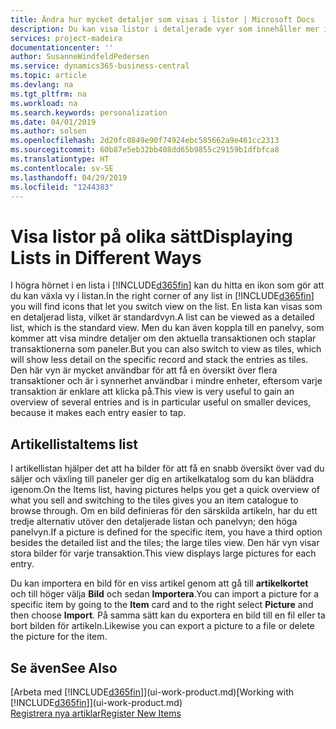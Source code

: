 ```yaml
---
title: Ändra hur mycket detaljer som visas i listor | Microsoft Docs
description: Du kan visa listor i detaljerade vyer som innehåller mer information eller som paneler som är lätta att skanna visuellt.
services: project-madeira
documentationcenter: ''
author: SusanneWindfeldPedersen
ms.service: dynamics365-business-central
ms.topic: article
ms.devlang: na
ms.tgt_pltfrm: na
ms.workload: na
ms.search.keywords: personalization
ms.date: 04/01/2019
ms.author: solsen
ms.openlocfilehash: 2d20fc0849e90f74924ebc585662a9e461cc2313
ms.sourcegitcommit: 60b87e5eb32bb408dd65b9855c29159b1dfbfca8
ms.translationtype: HT
ms.contentlocale: sv-SE
ms.lasthandoff: 04/29/2019
ms.locfileid: "1244383"
---
```

# <a name="displaying-lists-in-different-ways"></a><span data-ttu-id="2aa26-103">Visa listor på olika sätt</span><span class="sxs-lookup"><span data-stu-id="2aa26-103">Displaying Lists in Different Ways</span></span>
<span data-ttu-id="2aa26-104">I högra hörnet i en lista i [!INCLUDE[d365fin](includes/d365fin_md.md)] kan du hitta en ikon som gör att du kan växla vy i listan.</span><span class="sxs-lookup"><span data-stu-id="2aa26-104">In the right corner of any list in [!INCLUDE[d365fin](includes/d365fin_md.md)] you will find icons that let you switch view on the list.</span></span> <span data-ttu-id="2aa26-105">En lista kan visas som en detaljerad lista, vilket är standardvyn.</span><span class="sxs-lookup"><span data-stu-id="2aa26-105">A list can be viewed as a detailed list, which is the standard view.</span></span> <span data-ttu-id="2aa26-106">Men du kan även koppla till en panelvy, som kommer att visa mindre detaljer om den aktuella transaktionen och staplar transaktionerna som paneler.</span><span class="sxs-lookup"><span data-stu-id="2aa26-106">But you can also switch to view as tiles, which will show less detail on the specific record and stack the entries as tiles.</span></span> <span data-ttu-id="2aa26-107">Den här vyn är mycket användbar för att få en översikt över flera transaktioner och är i synnerhet användbar i mindre enheter, eftersom varje transaktion är enklare att klicka på.</span><span class="sxs-lookup"><span data-stu-id="2aa26-107">This view is very useful to gain an overview of several entries and is in particular useful on smaller devices, because it makes each entry easier to tap.</span></span>

## <a name="items-list"></a><span data-ttu-id="2aa26-108">Artikellista</span><span class="sxs-lookup"><span data-stu-id="2aa26-108">Items list</span></span>
<span data-ttu-id="2aa26-109">I artikellistan hjälper det att ha bilder för att få en snabb översikt över vad du säljer och växling till paneler ger dig en artikelkatalog som du kan bläddra igenom.</span><span class="sxs-lookup"><span data-stu-id="2aa26-109">On the Items list, having pictures helps you get a quick overview of what you sell and switching to the tiles gives you an item catalogue to browse through.</span></span> <span data-ttu-id="2aa26-110">Om en bild definieras för den särskilda artikeln, har du ett tredje alternativ utöver den detaljerade listan och panelvyn; den höga panelvyn.</span><span class="sxs-lookup"><span data-stu-id="2aa26-110">If a picture is defined for the specific item, you have a third option besides the detailed list and the tiles; the large tiles view.</span></span> <span data-ttu-id="2aa26-111">Den här vyn visar stora bilder för varje transaktion.</span><span class="sxs-lookup"><span data-stu-id="2aa26-111">This view displays large pictures for each entry.</span></span>

<span data-ttu-id="2aa26-112">Du kan importera en bild för en viss artikel genom att gå till **artikelkortet** och till höger välja **Bild** och sedan **Importera**.</span><span class="sxs-lookup"><span data-stu-id="2aa26-112">You can import a picture for a specific item by going to the **Item** card and to the right select **Picture** and then choose **Import**.</span></span> <span data-ttu-id="2aa26-113">På samma sätt kan du exportera en bild till en fil eller ta bort bilden för artikeln.</span><span class="sxs-lookup"><span data-stu-id="2aa26-113">Likewise you can export a picture to a file or delete the picture for the item.</span></span>  

## <a name="see-also"></a><span data-ttu-id="2aa26-114">Se även</span><span class="sxs-lookup"><span data-stu-id="2aa26-114">See Also</span></span>
<span data-ttu-id="2aa26-115">[Arbeta med [!INCLUDE[d365fin](includes/d365fin_md.md)]](ui-work-product.md)</span><span class="sxs-lookup"><span data-stu-id="2aa26-115">[Working with [!INCLUDE[d365fin](includes/d365fin_md.md)]](ui-work-product.md)</span></span>  
[<span data-ttu-id="2aa26-116">Registrera nya artiklar</span><span class="sxs-lookup"><span data-stu-id="2aa26-116">Register New Items</span></span>](inventory-how-register-new-items.md)  

